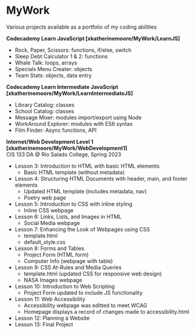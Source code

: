 # MyWork
Various projects available as a portfolio of my coding abilities

<b>Codecademy Learn JavaScript [xkatherinemoore/MyWork/LearnJS] </b>
- Rock, Paper, Scissors: functions, if/else, switch
- Sleep Debt Calculator 1 & 2: functions
- Whale Talk: loops, arrays
- Specials Menu Creater: objects
- Team Stats: objects, data entry

<b>Codecademy Learn Intermediate JavaScript [xkatherinemoore/MyWork/LearnIntermediateJS]</b>
- Library Catalog: classes
- School Catalog: classes
- Message Mixer: modules import/export using Node
- WorkAround Explorer: modules with ES6 syntax
- Film Finder: Async functions, API

<b>Internet/Web Development Level 1 [xkatherinemoore/MyWork/WebDevelopment1]</b>
<br>CIS 133 DA @ Rio Salado College, Spring 2023
- Lesson 3: Introduction to HTML with basic HTML elements
    - Basic HTML template (without metadata)
- Lesson 4: Structuring HTML Documents with header, main, and footer elements
    - Updated HTML template (includes metadata, nav)
    - Poetry web page
- Lesson 5: Introduction to CSS with inline styling
    - Inline CSS webpage
- Lesson 6: Links, Lists, and Images in HTML
    - Social Media webpage 
- Lesson 7: Enhancing the Look of Webpages using CSS
    - template.html
    - default_style.css
- Lesson 8: Forms and Tables
    - Project Form (HTML form)
    - Computer Info (webpage with table)
- Lesson 9: CSS At-Rules and Media Queries
    - template.html (updated CSS for responsive web design)
    - NASA Images webpage
- Lesson 10: Introduction to Web Scripting
    - Project Form updated to include JS functionality
- Lesson 11: Web Accessibility
    - Accessibility webpage was editted to meet WCAG
    - Homepage displays a record of changes made to accessibility.html
- Lesson 12: Planning a Website
- Lesson 13: Final Project
